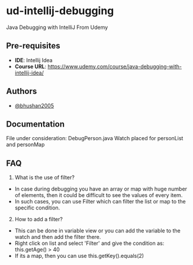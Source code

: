 # ud-intellij-debugging
Java Debugging with IntelliJ From Udemy
## Pre-requisites

- **IDE**: Intellij Idea
- **Course URL**: https://www.udemy.com/course/java-debugging-with-intellij-idea/


## Authors

- [@bhushan2005](https://www.github.com/bhushan2005)


## Documentation

File under consideration: DebugPerson.java
Watch placed for personList and personMap


## FAQ

1. What is the use of filter?
- In case during debugging you have an array or map with huge number of elements, then 
it could be difficult to see the values of every item.
- In such cases, you can use Filter which can filter the list or map to the specific 
condition.

2. How to add a filter?
- This can be done in variable view or you can add the variable to the watch and then add the filter there.
- Right click on list and select 'Filter' and give the condition as: this.getAge() > 40
- If its a map, then you can use this.getKey().equals(2)